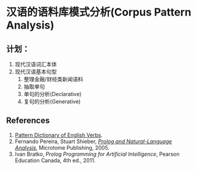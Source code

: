# 汉语的语料库模式分析(Corpus Pattern Analysis)

## 计划：
1. 现代汉语词汇本体
1. 现代汉语基本句型
   1. 整理金融/财经类新闻语料
   1. 抽取单句
   1. 单句的分析(Declarative)
   1. 复句的分析(Generative)

##  References
1. [Pattern Dictionary of English Verbs](http://www.pdev.org.uk/).
1. Fernando Pereira, Stuart Shieber, _[Prolog and Natural-Language Analysis](http://www.mtome.com/Publications/PNLA/pnla.html)_, Microtome Publishing, 2005.
1. Ivan Bratko, _Prolog Programming for Artificial Intelligence_, Pearson Education Canada, 4th ed., 2011.
